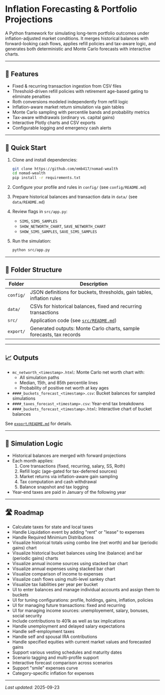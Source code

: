 # Inflation Forecasting & Portfolio Projections

A Python framework for simulating long-term portfolio outcomes under inflation-adjusted market conditions. It merges historical balances with forward-looking cash flows, applies refill policies and tax-aware logic, and generates both deterministic and Monte Carlo forecasts with interactive charts.

---

## 🔧 Features

- Fixed & recurring transaction ingestion from CSV files
- Threshold-driven refill policies with retirement age-based gating to eliminate penalties
- Roth conversions modeled independently from refill logic
- Inflation-aware market return simulation via gain tables
- Monte Carlo sampling with percentile bands and probability metrics
- Tax-aware withdrawals (ordinary vs. capital gains)
- Interactive Plotly charts and CSV exports
- Configurable logging and emergency cash alerts

---

## 🚀 Quick Start

1. Clone and install dependencies:

   ```bash
   git clone https://github.com/emb417/nomad-wealth
   cd nomad-wealth
   pip install -r requirements.txt
   ```

2. Configure your profile and rules in `config/` (see `config/README.md`)
3. Prepare historical balances and transaction data in `data/` (see `data/README.md`)
4. Review flags in `src/app.py`:
   - `SIMS`, `SIMS_SAMPLES`
   - `SHOW_NETWORTH_CHART`, `SAVE_NETWORTH_CHART`
   - `SHOW_SIMS_SAMPLES`, `SAVE_SIMS_SAMPLES`
5. Run the simulation:

   ```bash
   python src/app.py
   ```

---

## 📁 Folder Structure

| Folder    | Description                                                            |
| --------- | ---------------------------------------------------------------------- |
| `config/` | JSON definitions for buckets, thresholds, gain tables, inflation rules |
| `data/`   | CSVs for historical balances, fixed and recurring transactions         |
| `src/`    | Application code (see [`src/README.md`](src/README.md))                |
| `export/` | Generated outputs: Monte Carlo charts, sample forecasts, tax records   |

---

## 📈 Outputs

- `mc_networth_<timestamp>.html`: Monte Carlo net worth chart with:
  - All simulation paths
  - Median, 15th, and 85th percentile lines
  - Probability of positive net worth at key ages
- `####_buckets_forecast_<timestamp>.csv`: Bucket balances for sampled simulations
- `####_taxes_forecast_<timestamp>.csv`: Year-end tax breakdowns
- `####_buckets_forecast_<timestamp>.html`: Interactive chart of bucket balances

See [`export/README.md`](export/README.md) for details.

---

## 🧠 Simulation Logic

- Historical balances are merged with forward projections
- Each month applies:
  1. Core transactions (fixed, recurring, salary, SS, Roth)
  2. Refill logic (age-gated for tax-deferred sources)
  3. Market returns via inflation-aware gain sampling
  4. Tax computation and cash withdrawal
  5. Balance snapshot and tax logging
- Year-end taxes are paid in January of the following year

---

## 🛣️ Roadmap

- Calculate taxes for state and local taxes
- Handle Liquidation event by adding "rent" or "lease" to expenses
- Handle Required Minimium Distributions
- Visualize historical totals using combo line (net worth) and bar (periodic gains) chart
- Visualize historical bucket balances using line (balance) and bar (periodic gains) charts
- Visualize annual income sources using stacked bar chart
- Visualize annual expenses using stacked bar chart
- Visualize comparison of income to expenses
- Visualize cash flows using multi-level sankey chart
- Visualize tax liabilities per year per bucket
- UI to enter balances and manage individual accounts and assign them to buckets
- UI for tuning configurations: profile, holdings, gains, inflation, policies
- UI for managing future transactions: fixed and recurring
- UI for managing income sources: unemployement, salary, bonuses, social security
- Include contributions to 401k as well as tax implications
- Handle unemployment and delayed salary expectations
- Handle self-employment taxes
- Handle self and spousal IRA contributions
- Handle specified equities with current market values and forecasted gains
- Support various vesting schedules and maturity dates
- Scenario tagging and multi-profile support
- Interactive forecast comparison across scenarios
- Support "smile" expenses curve
- Category-specific inflation for expenses

---

_Last updated:_ 2025-09-23
